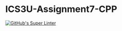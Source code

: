 # ICS3U-Assignment7-CPP

[![GitHub's Super Linter](https://github.com/Aidan-Lalonde-Novales/ICS3U-Assignment7-CPP/workflows/GitHub's%20Super%20Linter/badge.svg)](https://github.com/Aidan-Lalonde-Novales/ICS3U-Assignment7-CPP/actions)

